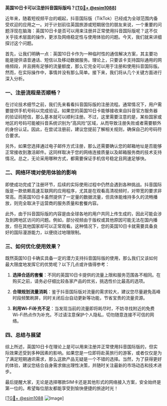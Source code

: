 **英国10日卡可以注册抖音国际版吗？[[TG💪+ @esim1088](https://t.me/s/esim1088)]**

近年来，随着短视频平台的崛起，抖音国际版（TikTok）已经成为全球范围内备受欢迎的应用之一。对于计划前往英国旅游或短期居住的朋友来说，一个重要的问题浮现在脑海：英国10日卡是否可以用来注册并正常使用抖音国际版呢？这不仅关乎技术层面的操作，更涉及网络稳定性与使用体验的问题。今天，我们就来详细探讨这个问题。

首先，让我们明确一点：英国10日卡作为一种临时性的通信解决方案，其主要功能是提供语音通话、短信以及移动数据服务。理论上，只要该卡支持国际通用的网络频段，并且拥有足够的流量额度，那么它完全可以用于注册和使用抖音国际版。然而，在实际操作中，事情并没有那么简单。接下来，我们将从几个关键方面进行深入分析。

### 一、注册流程是否顺畅？

在讨论技术细节之前，我们先来看看抖音国际版的注册流程。通常情况下，用户需要提供手机号码以完成验证。如果您的英国10日卡能够接收来自抖音官方服务器的验证码短信，那么基本就可以顺利注册。不过，这里需要注意的是，某些国家或地区的号码可能被抖音系统识别为“高风险”区域，从而导致注册失败或者需要额外的身份认证。因此，在尝试注册前，建议您提前了解相关规则，确保自己的号码符合要求。

另外，如果您选择通过电子邮件方式注册，那么还需要确认您的邮箱地址是否能够正常接收到激活邮件。这同样取决于您的网络连接质量以及邮箱服务商的技术支持情况。总之，无论采用哪种方式，都需要保证手机信号稳定且网速足够快。

### 二、网络环境对使用体验的影响

即使成功完成了注册环节，后续的实际使用过程中仍然会遇到各种挑战。抖音国际版是一款依赖高速互联网的应用程序，尤其是在观看高清视频时，对带宽的要求非常高。而英国10日卡虽然提供了一定量的数据流量，但具体能维持多久的流畅播放，则完全取决于运营商的服务质量和套餐内容。

此外，由于抖音国际版的内容是由全球各地的用户共同上传生成的，因此可能会涉及到跨地区访问的问题。例如，部分视频由于版权或其他原因可能无法在国内播放，但在其他国家却可以正常观看。这种情况下，您的英国10日卡就需要具备良好的国际漫游能力，以便绕过地理限制。

### 三、如何优化使用效果？

既然英国10日卡确实具备一定的潜力支持抖音国际版的使用，那么我们又该如何最大限度地发挥它的优势呢？以下几点或许值得参考：

1. **选择合适的套餐**：不同的英国10日卡提供的流量上限和服务范围各不相同。在购买之前，请务必仔细比较各家产品的优劣，挑选性价比最高的选项。
   
2. **合理规划流量消耗**：鉴于抖音国际版对流量的需求较大，建议您尽量避免高峰时段频繁刷屏，同时关闭后台自动更新等功能，节省宝贵的流量资源。
   
3. **利用Wi-Fi补充不足**：当发现当前的流量即将耗尽时，不妨寻找附近的免费Wi-Fi热点作为补充。不过请注意保护个人隐私，切勿随意连接不可信的网络。

### 四、总结与展望

综上所述，英国10日卡在理论上是可以用来注册并正常使用抖音国际版的，但实际效果还受到多种因素的影响。如果您是一位即将赴英旅行的游客，或者仅仅是为了满足短期通讯需求，那么这款产品无疑是一个不错的选择。当然，为了获得更好的体验，建议您结合自身需求做出理性决策，并随时关注最新的市场动态和技术进步。

最后提醒大家，无论是选择哪款SIM卡还是其他形式的网络接入方案，安全始终是第一位的。希望每位朋友都能享受到愉快便捷的旅途时光！ 

[[TG💪+ @esim1088](https://t.me/s/esim1088) ![Image](https://i.postimg.cc/4NQfJmqS/Snipaste-2025-05-13-00-14-12.png)]
